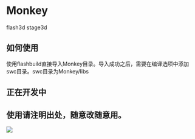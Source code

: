 # Monkey
flash3d stage3d

## 如何使用
使用flashbuild直接导入Monkey目录。导入成功之后，需要在编译选项中添加swc目录。swc目录为Monkey/libs

## 正在开发中

## 使用请注明出处，随意改随意用。

<img src="http://boblchen.github.io/samples/ide.png"></img>

